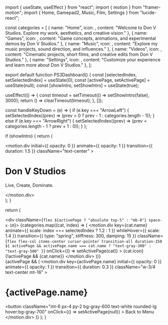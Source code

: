 import { useState, useEffect } from "react";
import { motion } from "framer-motion";
import { Home, Gamepad2, Music, Film, Settings } from "lucide-react";

const categories = [
  { name: "Home", icon: <Home size={40} />, content: "Welcome to Don V Studios. Explore my work, aesthetics, and creative vision." },
  { name: "Games", icon: <Gamepad2 size={40} />, content: "Game concepts, animations, and experimental demos by Don V Studios." },
  { name: "Music", icon: <Music size={40} />, content: "Explore my music projects, sound direction, and influences." },
  { name: "Videos", icon: <Film size={40} />, content: "Cinematic projects, short films, and creative edits from Don V Studios." },
  { name: "Settings", icon: <Settings size={40} />, content: "Customize your experience and learn more about Don V Studios." },
];

export default function PS3Dashboard() {
  const [selectedIndex, setSelectedIndex] = useState(0);
  const [activePage, setActivePage] = useState(null);
  const [showIntro, setShowIntro] = useState(true);

  useEffect(() => {
    const timeout = setTimeout(() => setShowIntro(false), 3000);
    return () => clearTimeout(timeout);
  }, []);

  const handleKeyDown = (e) => {
    if (e.key === "ArrowLeft") {
      setSelectedIndex((prev) => (prev > 0 ? prev - 1 : categories.length - 1));
    } else if (e.key === "ArrowRight") {
      setSelectedIndex((prev) => (prev < categories.length - 1 ? prev + 1 : 0));
    }
  };

  if (showIntro) {
    return (
      <div className="flex h-screen w-full items-center justify-center bg-gray-900 text-white">
        <motion.div
          initial={{ opacity: 0 }}
          animate={{ opacity: 1 }}
          transition={{ duration: 1.5 }}
          className="text-center"
        >
          <h1 className="text-5xl font-bold text-gray-400">Don V Studios</h1>
          <p className="mt-4 text-lg text-gray-500">Live, Create, Dominate.</p>
        </motion.div>
      </div>
    );
  }

  return (
    <div
      className="flex h-screen w-full flex-col items-center justify-center bg-gray-900 text-white"
      tabIndex={0}
      onKeyDown={handleKeyDown}
    >
      <div className={`flex ${activePage ? "absolute top-5" : "mb-8"} space-x-10`}>
        {categories.map((cat, index) => (
          <motion.div
            key={cat.name}
            animate={{ scale: index === selectedIndex ? 1.2 : 1 }}
            whileHover={{ scale: 1.4 }}
            transition={{ type: "spring", stiffness: 300, damping: 15 }}
            className={`flex flex-col items-center cursor-pointer transition-all duration-150 ${
              activePage && activePage.name === cat.name ? "text-gray-300" : "text-gray-500"
            }`}
            onClick={() => setActivePage(cat)}
          >
            {cat.icon}
            {!activePage && <span className="mt-2 text-lg">{cat.name}</span>}
          </motion.div>
        ))}
      </div>
      {activePage && (
        <motion.div
          key={activePage.name}
          initial={{ opacity: 0 }}
          animate={{ opacity: 1 }}
          transition={{ duration: 0.3 }}
          className="w-3/4 text-center mt-16"
        >
          <h1 className="text-4xl font-bold mb-4 text-gray-300">{activePage.name}</h1>
          <button 
            className="mt-6 px-4 py-2 bg-gray-600 text-white rounded-lg hover:bg-gray-700"
            onClick={() => setActivePage(null)}
          >
            Back to Menu
          </button>
        </motion.div>
      )}
    </div>
  );
}
